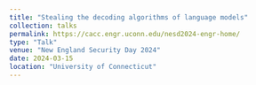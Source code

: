 ```yaml
---
title: "Stealing the decoding algorithms of language models"
collection: talks
permalink: https://cacc.engr.uconn.edu/nesd2024-engr-home/
type: "Talk"
venue: "New England Security Day 2024"
date: 2024-03-15
location: "University of Connecticut"
---
```



